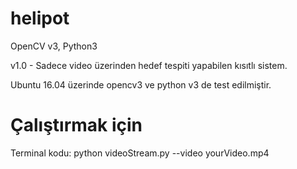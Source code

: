# helipot
OpenCV v3, Python3

v1.0 - Sadece video üzerinden hedef tespiti yapabilen kısıtlı sistem.

Ubuntu 16.04 üzerinde opencv3 ve python v3 de test edilmiştir.

# Çalıştırmak için

Terminal kodu:
python videoStream.py --video yourVideo.mp4
